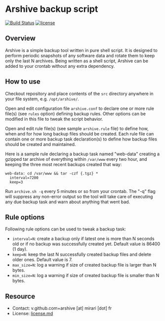 # Arshive backup script

[![Build Status](https://img.shields.io/github/workflow/status/r3c/arshive/test/master)](https://github.com/r3c/arshive/actions/workflows/test.yml)
[![license](https://img.shields.io/github/license/r3c/arshive.svg)](https://opensource.org/licenses/MIT)

## Overview

Arshive is a simple backup tool written in pure shell script. It is designed to
perform periodic snapshots of any software data and rotate them to keep only
the last N archives. Being written as a shell script, Arshive can be added to
your crontab without any extra dependency.

## How to use

Checkout repository and place contents of the `src` directory anywhere in your
file system, e.g. `/opt/arshive/`.

Open and edit configuration file `arshive.conf` to declare one or more rule
file(s) (see `rules` option) defining backup rules. Other options can be
modified in this file to tweak the script behavior.

Open and edit rule file(s) (see sample `arshive.rule` file) to define how, when
and for how long backup files should be created. Each rule file can contain
one or more backup task declaration(s) to define how backup files should be
created and maintained.

Here is a sample rule declaring a backup task named "web-data" creating a
gzipped tar archive of everything within `/var/www` every two hour, and keeping
the three most recent backups created that way:

    web-data: cd /var/www && tar -czf {.tgz} *
      interval=7200
      keep=3

Run `archive.sh -q` every 5 minutes or so from your crontab. The "-q" flag will
suppress any non-error output so the tool will take care of executing any due
backup task and warn about anything that went bad.

## Rule options

Following rule options can be used to tweak a backup task:

- `interval=N`: create a backup only if latest one is more than N seconds old
  or if no backup was successfully created yet. Default value is 86400 (1 day).
- `keep=N`: keep the last N successfully created backup files and delete older
  ones. Default value is 7.
- `max_size=N`: log a warning if size of created backup file is larger than N
  bytes.
- `min_size=N`: log a warning if size of created backup file is smaller than N
  bytes.

## Resource

- Contact: v.github.com+arshive [at] mirari [dot] fr
- License: [license.md](license.md)
